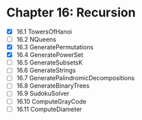 # Chapter 16: Recursion

- [x] 16.1 TowersOfHanoi
- [ ] 16.2 NQueens
- [x] 16.3 GeneratePermutations
- [x] 16.4 GeneratePowerSet
- [ ] 16.5 GenerateSubsetsK
- [ ] 16.6 GenerateStrings
- [ ] 16.7 GeneratePalindromicDecompositions
- [ ] 16.8 GenerateBinaryTrees
- [ ] 16.9 SudokuSolver
- [ ] 16.10 ComputeGrayCode
- [ ] 16.11 ComputeDiameter